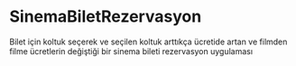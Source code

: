# SinemaBiletRezervasyon
 
Bilet için koltuk seçerek ve seçilen koltuk arttıkça ücretide artan ve filmden filme ücretlerin değiştiği bir sinema bileti rezervasyon uygulaması 

